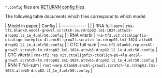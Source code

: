 `*.config` files are [RETURNN config files](https://github.com/rwth-i6/returnn).

The following table documents which files correspond to which model:

| Model in paper | Config                                                                                                                     |
| -------------  |                                                                                                                            |
| RNA full-sum   | `rna-tf2.blank0.enc6l-grow2l.scratch-lm.rdrop02.lm1-1024.attwb5-drop02.l2_1e_4.mlr50.config`                               |
| RNA viterbi    | `rna-tf2.vit.ctcalignfix-ctcalign-norepfix-4l.enc6l-grow2l.scratch-lm.rdrop02.lm1-1024.attwb5-drop02.l2_1e_4.mlr50.config` |
| CTC full-sum   | `rna-tf2.blank0.rep.enc6l-grow2l.scratch-lm.rdrop02.lm1-1024.attwb5-drop02.l2_1e_4.mlr50.config`                           |
| CTC viterbi    | `rna-tf2.rep.vit.ctcalignfix-ctcalign-p0-4la.enc6l-grow2l.scratch-lm.rdrop02.lm1-1024.attwb5-drop02.l2_1e_4.mlr50.config`  |
| RNN-T full-sum | `rnnt-warp.blank0.enc6l-grow2l.scratch-lm.rdrop02.lm1-1024.attwb5-drop02.l2_1e_4.mlr50.config`                             |


